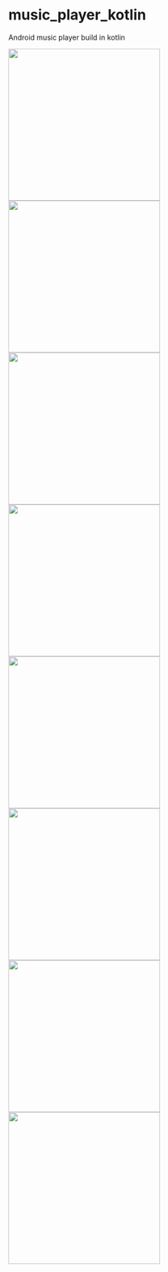# music_player_kotlin
Android music player build in kotlin

<img src="./raw/Screenshot_20201116-221558.png" width="300">   <img src="./raw/Screenshot_20201116-221606.png" width="300"> </br >
<img src="./raw/Screenshot_20201116-221612.png" width="300">   <img src="./raw/Screenshot_20201116-221620.png" width="300"> </br >
<img src="./raw/Screenshot_20201116-221558.png" width="300">   <img src="./raw/Screenshot_20201116-221624.png" width="300"> </br >
<img src="./raw/Screenshot_20201116-221631.png" width="300">   <img src="./raw/Screenshot_20201116-221639.png" width="300"> </br >
